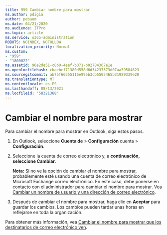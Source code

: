 ```yaml
---
title: 959 Cambiar nombre para mostrar
ms.author: pdigia
author: pebaum
ms.date: 04/21/2020
ms.audience: ITPro
ms.topic: article
ms.service: o365-administration
ROBOTS: NOINDEX, NOFOLLOW
localization_priority: Normal
ms.custom:
- "959"
- "1800022"
ms.assetid: 96e2de51-c8b0-4eef-b071-b02784367e1e
ms.openlocfilehash: cbaebcf71380d558d6d34237373d07aa59584623
ms.sourcegitcommit: ab75f66355116e995b3cb5505465b31989339e28
ms.translationtype: MT
ms.contentlocale: es-ES
ms.lasthandoff: 08/13/2021
ms.locfileid: "58321368"
---
```

# <a name="change-your-display-name"></a>Cambiar el nombre para mostrar
  
Para cambiar el nombre para mostrar en Outlook, siga estos pasos.
  
1. En Outlook, seleccione **Cuenta de** \> **Configuración** cuenta \> **Configuración**.

2. Seleccione la cuenta de correo electrónico y, a **continuación, seleccione Cambiar**.

    **Nota:** Si no ve la opción de cambiar el nombre para mostrar, probablemente esté usando una cuenta de correo electrónico de Microsoft Exchange correo electrónico. En este caso, debe ponerse en contacto con el administrador para cambiar el nombre para mostrar. Vea [Cambiar un nombre de usuario y una dirección de correo electrónico](https://docs.microsoft.com/microsoft-365/admin/add-users/change-a-user-name-and-email-address).
  
3. Después de cambiar el nombre para mostrar, haga clic en **Aceptar** para guardar los cambios. Los cambios pueden tardar unas horas en reflejarse en toda la organización.

Para obtener más información, vea [Cambiar el nombre para mostrar que los destinatarios de correo electrónico ven](https://support.office.com/article/2b53331a-ba2a-4803-88dc-ac9fe376c8a9.aspx).
  